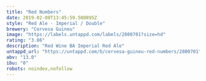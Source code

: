 ```yaml
---
title: "Red Numbers"
date: 2019-02-08T13:45:59.508895Z
style: "Red Ale - Imperial / Double"
brewery: "Cervesa Guineu"
image: "https://labels.untappd.com/labels/2800701?size=hd"
rating: "3.86"
description: "Red Wine BA Imperial Red Ale"
untappd_url: "https://untappd.com/b/cervesa-guineu-red-numbers/2800701"
abv: "13.0"
ibu: "0"
robots: noindex,nofollow
---
```

